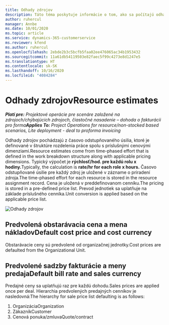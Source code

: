 ```yaml
---
title: Odhady zdrojov
description: Táto téma poskytuje informácie o tom, ako sa počítajú odhady zdrojov v Project Operations.
author: ruhercul
manager: Annbe
ms.date: 10/01/2020
ms.topic: article
ms.service: dynamics-365-customerservice
ms.reviewer: kfend
ms.author: ruhercul
ms.openlocfilehash: 2ebde2b3c5bcfb5faa02ee476065ac34b1953432
ms.sourcegitcommit: 11a61db54119503e82faec5f99c4273e8d1247e5
ms.translationtype: HT
ms.contentlocale: sk-SK
ms.lasthandoff: 10/16/2020
ms.locfileid: "4084284"
---
```

# <a name="resource-estimates"></a><span data-ttu-id="6dbd3-103">Odhady zdrojov</span><span class="sxs-lookup"><span data-stu-id="6dbd3-103">Resource estimates</span></span>

<span data-ttu-id="6dbd3-104">_**Platí pre:** Projektové operácie pre scenáre založené na zdrojoch/chýbajúcich zdrojoch, čiastočné nasadenie – dohoda o fakturácii pro forma_</span><span class="sxs-lookup"><span data-stu-id="6dbd3-104">_**Applies To:** Project Operations for resource/non-stocked based scenarios, Lite deployment - deal to proforma invoicing_</span></span>

<span data-ttu-id="6dbd3-105">Odhady zdrojov pochádzajú z časovo odstupňovaného úsilia, ktoré je definované v štruktúre rozdelenia práce spolu s príslušnými cenovými dimenziami.</span><span class="sxs-lookup"><span data-stu-id="6dbd3-105">Resource estimates come from time-phased effort that is defined in the work breakdown structure along with applicable pricing dimensions.</span></span> <span data-ttu-id="6dbd3-106">Typický výpočet je **rýchlosť/hod. pre každú rolu x hodiny.**</span><span class="sxs-lookup"><span data-stu-id="6dbd3-106">Typically, the calculation is **rate/hr for each role x hours.**</span></span> <span data-ttu-id="6dbd3-107">Časovo odstupňované úsilie pre každý zdroj je uložené v zázname o priradení zdroja.</span><span class="sxs-lookup"><span data-stu-id="6dbd3-107">The time-phased effort for each resource is stored in the resource assignment record.</span></span> <span data-ttu-id="6dbd3-108">Cena je uložená v preddefinovanom cenníku.</span><span class="sxs-lookup"><span data-stu-id="6dbd3-108">The pricing is stored in a pre-defined price list.</span></span> <span data-ttu-id="6dbd3-109">Prevod jednotiek sa uplatňuje na základe príslušného cenníka.</span><span class="sxs-lookup"><span data-stu-id="6dbd3-109">Unit conversion is applied based on the applicable price list.</span></span>

![Odhady zdrojov](./media/navigation12.png)

## <a name="default-cost-price-and-cost-currency"></a><span data-ttu-id="6dbd3-111">Predvolená obstarávacia cena a mena nákladov</span><span class="sxs-lookup"><span data-stu-id="6dbd3-111">Default cost price and cost currency</span></span>

<span data-ttu-id="6dbd3-112">Obstarávacie ceny sú predvolené od organizačnej jednotky.</span><span class="sxs-lookup"><span data-stu-id="6dbd3-112">Cost prices are defaulted from the Organizational Unit.</span></span>

## <a name="default-bill-rate-and-sales-currency"></a><span data-ttu-id="6dbd3-113">Predvolené sadzby fakturácie a meny predaja</span><span class="sxs-lookup"><span data-stu-id="6dbd3-113">Default bill rate and sales currency</span></span>

<span data-ttu-id="6dbd3-114">Predajné ceny sa uplatňujú raz pre každú dohodu.</span><span class="sxs-lookup"><span data-stu-id="6dbd3-114">Sales prices are applied once per deal.</span></span> <span data-ttu-id="6dbd3-115">Hierarchia predvolených predajných cenníkov je nasledovná:</span><span class="sxs-lookup"><span data-stu-id="6dbd3-115">The hierarchy for sale price list defaulting is as follows:</span></span>

1. <span data-ttu-id="6dbd3-116">Organizácia</span><span class="sxs-lookup"><span data-stu-id="6dbd3-116">Organization</span></span>
2. <span data-ttu-id="6dbd3-117">Zákazník</span><span class="sxs-lookup"><span data-stu-id="6dbd3-117">Customer</span></span>
3. <span data-ttu-id="6dbd3-118">Cenová ponuka/zmluva</span><span class="sxs-lookup"><span data-stu-id="6dbd3-118">Quote/contract</span></span>
